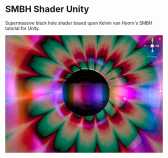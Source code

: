 # SMBH Shader Unity
Supermassive black hole shader based upon Kelvin van Hoorn's SMBH tutorial for Unity.

![img](./Images/screen.jpg)


